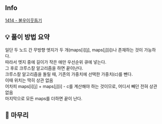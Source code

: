 ## Info
[1414 - 불우이웃돕기](https://www.acmicpc.net/problem/1414)

## 💡 풀이 방법 요약
일단 두 노드 간 무방향 엣지가 두 개(maps[i][j], maps[j][i])나 존재하는 것이 가능하다.  
따라서 엣지 중에 길이가 작은 애만 우선순위 큐에 넣는다.  
그 후로 크루스칼 알고리즘을 하면 끝이난다.  
크루스칼 알고리즘을 돌릴 때, 기존의 가중치에 선택한 가중치(c)를 뺀다.  
이때 위치는 딱히 상관 없음  
어차피 maps[i][j] + maps[j][i] - c를 계산해야 하는 것이므로, 어디서 빼던 전혀 상관 없음  
마지막으로 모든 maps를 더하면 끝이 난다.

## 🙂 마무리


